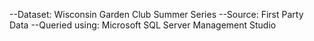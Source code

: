 --Dataset: Wisconsin Garden Club Summer Series
--Source: First Party Data
--Queried using: Microsoft SQL Server Management Studio

